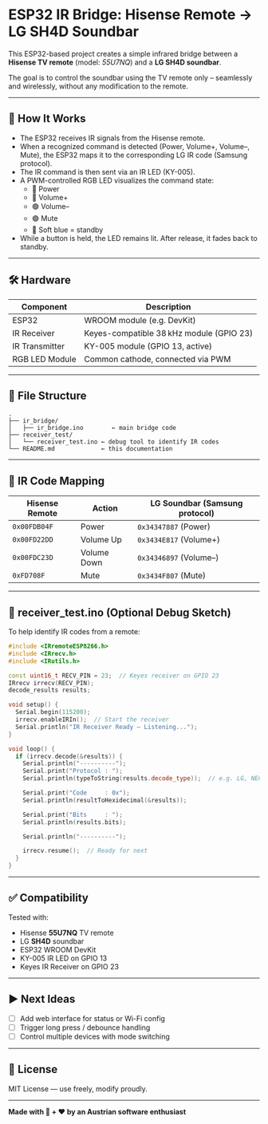# ESP32 IR Bridge: Hisense Remote → LG SH4D Soundbar

This ESP32-based project creates a simple infrared bridge between a **Hisense TV remote** (model: *55U7NQ*) and a **LG SH4D soundbar**.

The goal is to control the soundbar using the TV remote only – seamlessly and wirelessly, without any modification to the remote.

---

## 🔧 How It Works

- The ESP32 receives IR signals from the Hisense remote.
- When a recognized command is detected (Power, Volume+, Volume–, Mute), the ESP32 maps it to the corresponding LG IR code (Samsung protocol).
- The IR command is then sent via an IR LED (KY-005).
- A PWM-controlled RGB LED visualizes the command state:
  - 🔴 Power
  - 🔵 Volume+
  - 🟢 Volume–
  - 🟣 Mute
  - 🔹 Soft blue = standby
- While a button is held, the LED remains lit. After release, it fades back to standby.

---

## 🛠 Hardware

| Component        | Description                              |
|------------------|------------------------------------------|
| ESP32            | WROOM module (e.g. DevKit)               |
| IR Receiver      | Keyes-compatible 38 kHz module (GPIO 23) |
| IR Transmitter   | KY-005 module (GPIO 13, active)          |
| RGB LED Module   | Common cathode, connected via PWM        |

---

## 📂 File Structure

```
.
├── ir_bridge/
│   ├── ir_bridge.ino        ← main bridge code
├── receiver_test/
│   └── receiver_test.ino ← debug tool to identify IR codes
└── README.md             ← this documentation
```

---

## 🧠 IR Code Mapping

| Hisense Remote  | Action      | LG Soundbar (Samsung protocol) |
|-----------------|-------------|-------------------------------|
| `0x00FDB04F`     | Power       | `0x34347887` (Power)          |
| `0x00FD22DD`     | Volume Up   | `0x3434E817` (Volume+)        |
| `0x00FDC23D`     | Volume Down | `0x34346897` (Volume–)        |
| `0xFD708F`       | Mute        | `0x3434F807` (Mute)           |

---

## 📡 receiver_test.ino (Optional Debug Sketch)

To help identify IR codes from a remote:

```cpp
#include <IRremoteESP8266.h>
#include <IRrecv.h>
#include <IRutils.h>

const uint16_t RECV_PIN = 23;  // Keyes receiver on GPIO 23
IRrecv irrecv(RECV_PIN);
decode_results results;

void setup() {
  Serial.begin(115200);
  irrecv.enableIRIn();  // Start the receiver
  Serial.println("IR Receiver Ready — Listening...");
}

void loop() {
  if (irrecv.decode(&results)) {
    Serial.println("----------");
    Serial.print("Protocol : ");
    Serial.println(typeToString(results.decode_type));  // e.g. LG, NEC, UNKNOWN

    Serial.print("Code     : 0x");
    Serial.println(resultToHexidecimal(&results));

    Serial.print("Bits     : ");
    Serial.println(results.bits);

    Serial.println("----------");

    irrecv.resume();  // Ready for next
  }
}
```

---

## ✅ Compatibility

Tested with:

- Hisense **55U7NQ** TV remote
- LG **SH4D** soundbar
- ESP32 WROOM DevKit
- KY-005 IR LED on GPIO 13
- Keyes IR Receiver on GPIO 23

---

## ▶️ Next Ideas

- [ ] Add web interface for status or Wi-Fi config
- [ ] Trigger long press / debounce handling
- [ ] Control multiple devices with mode switching

---

## 🔐 License

MIT License — use freely, modify proudly.

---

**Made with 🤖 + ❤️ by an Austrian software enthusiast**
